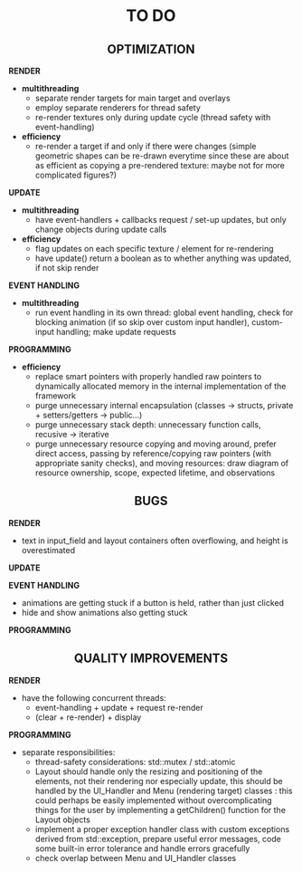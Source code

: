 <h1 style="text-align: center; font-weight: bold;"> 
<h1 style="text-align: center; font-weight: bold;"> 
TO DO </h1>

<h2 style="text-align: center; font-weight: bold;"> OPTIMIZATION </h2>

**RENDER**
- **multithreading**
  - separate render targets for main target and overlays
  - employ separate renderers for thread safety
  - re-render textures only during update cycle (thread safety with event-handling)
- **efficiency**
  - re-render a target if and only if there were changes (simple geometric shapes can be re-drawn everytime since these are about as efficient as copying a pre-rendered texture: maybe not for more complicated figures?)

**UPDATE**
- **multithreading**
  - have event-handlers + callbacks request / set-up updates, but only change objects during update calls
- **efficiency**
  - flag updates on each specific texture / element for re-rendering
  - have update() return a boolean as to whether anything was updated, if not skip render

**EVENT HANDLING**
- **multithreading**
  - run event handling in its own thread: global event handling, check for blocking animation (if so skip over custom input handler), custom-input handling; make update requests

**PROGRAMMING**
- **efficiency**
  - replace smart pointers with properly handled raw pointers to dynamically allocated memory in the internal implementation of the framework
  - purge unnecessary internal encapsulation (classes -> structs, private + setters/getters -> public...)
  - purge unnecessary stack depth: unnecessary function calls, recusive -> iterative
  - purge unnecessary resource copying and moving around, prefer direct access, passing by reference/copying raw pointers (with appropriate sanity checks), and moving resources: draw diagram of resource ownership, scope, expected lifetime, and observations

<h2 style="text-align: center; font-weight: bold;"> BUGS </h2>

**RENDER**
  - text in input_field and layout containers often overflowing, and height is overestimated

**UPDATE**

**EVENT HANDLING**
  - animations are getting stuck if a button is held, rather than just clicked
  - hide and show animations also getting stuck

**PROGRAMMING**

<h2 style="text-align: center; font-weight: bold;"> QUALITY IMPROVEMENTS </h2>

**RENDER**
  - have the following concurrent threads:
    - event-handling + update + request re-render
    - (clear + re-render) + display

**PROGRAMMING**
  - separate responsibilities:
    - thread-safety considerations: std::mutex / std::atomic
    - Layout should handle only the resizing and positioning of the elements, not their rendering nor especially update, this should be handled by the UI_Handler and Menu (rendering target) classes : this could perhaps be easily implemented without overcomplicating things for the user by implementing a getChildren() function for the Layout objects
    - implement a proper exception handler class with custom exceptions derived from std::exception, prepare useful error messages, code some built-in error tolerance and handle errors gracefully
    - check overlap between Menu and UI_Handler classes